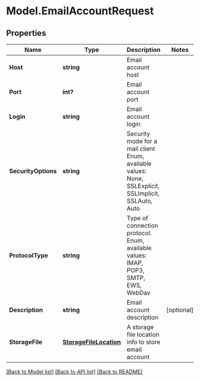 # Model.EmailAccountRequest
## Properties
Name | Type | Description | Notes
------------ | ------------- | ------------- | -------------
**Host** | **string** | Email account host              | 
**Port** | **int?** | Email account port              | 
**Login** | **string** | Email account login              | 
**SecurityOptions** | **string** | Security mode for a mail client Enum, available values: None, SSLExplicit, SSLImplicit, SSLAuto, Auto | 
**ProtocolType** | **string** | Type of connection protocol. Enum, available values: IMAP, POP3, SMTP, EWS, WebDav | 
**Description** | **string** | Email account description              | [optional] 
**StorageFile** | [**StorageFileLocation**](StorageFileLocation.md) | A storage file location info to store email account              | 



[[Back to Model list]](README.md#documentation-for-models) [[Back to API list]](README.md#documentation-for-api-endpoints) [[Back to README]](README.md)


